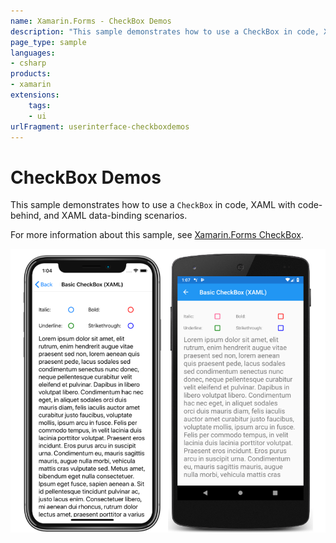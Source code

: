 ```yaml
---
name: Xamarin.Forms - CheckBox Demos
description: "This sample demonstrates how to use a CheckBox in code, XAML with code-behind, and XAML data-binding scenarios (UI)"
page_type: sample
languages:
- csharp
products:
- xamarin
extensions:
    tags:
    - ui
urlFragment: userinterface-checkboxdemos
---
```

# CheckBox Demos

This sample demonstrates how to use a `CheckBox` in code, XAML with code-behind, and XAML data-binding scenarios.

For more information about this sample, see [Xamarin.Forms CheckBox](https://docs.microsoft.com/xamarin/xamarin-forms/user-interface/checkbox).

![CheckBox Demos application screenshot](Screenshots/01All.png "CheckBox Demos application screenshot")

